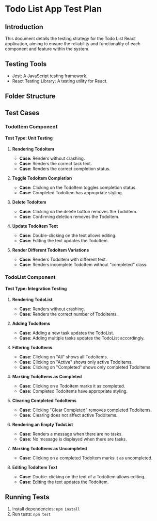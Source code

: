 
# Todo List App Test Plan

## Introduction
This document details the testing strategy for the Todo List React application, aiming to ensure the reliability and functionality of each component and feature within the system.

## Testing Tools
- Jest: A JavaScript testing framework.
- React Testing Library: A testing utility for React.

## Folder Structure



## Test Cases

### TodoItem Component
#### Test Type: Unit Testing

1. **Rendering TodoItem**
   - **Case:** Renders without crashing.
   - **Case:** Renders the correct task text.
   - **Case:** Renders the correct completion status.

2. **Toggle TodoItem Completion**
   - **Case:** Clicking on the TodoItem toggles completion status.
   - **Case:** Completed TodoItem has appropriate styling.

3. **Delete TodoItem**
   - **Case:** Clicking on the delete button removes the TodoItem.
   - **Case:** Confirming deletion removes the TodoItem.

4. **Update TodoItem Text**
   - **Case:** Double-clicking on the text allows editing.
   - **Case:** Editing the text updates the TodoItem.

5. **Render Different TodoItem Variations**
   - **Case:** Renders TodoItem with different text.
   - **Case:** Renders incomplete TodoItem without "completed" class.

### TodoList Component
#### Test Type: Integration Testing

1. **Rendering TodoList**
   - **Case:** Renders without crashing.
   - **Case:** Renders the correct number of TodoItems.

2. **Adding TodoItems**
   - **Case:** Adding a new task updates the TodoList.
   - **Case:** Adding multiple tasks updates the TodoList accordingly.

3. **Filtering TodoItems**
   - **Case:** Clicking on "All" shows all TodoItems.
   - **Case:** Clicking on "Active" shows only active TodoItems.
   - **Case:** Clicking on "Completed" shows only completed TodoItems.

4. **Marking TodoItems as Completed**
   - **Case:** Clicking on a TodoItem marks it as completed.
   - **Case:** Completed TodoItems have appropriate styling.

5. **Clearing Completed TodoItems**
   - **Case:** Clicking "Clear Completed" removes completed TodoItems.
   - **Case:** Clearing does not affect active TodoItems.

6. **Rendering an Empty TodoList**
   - **Case:** Renders a message when there are no tasks.
   - **Case:** No message is displayed when there are tasks.

7. **Marking TodoItems as Uncompleted**
   - **Case:** Clicking on a completed TodoItem marks it as uncompleted.

8. **Editing TodoItem Text**
   - **Case:** Double-clicking on the text of a TodoItem allows editing.
   - **Case:** Editing the text updates the TodoItem.

## Running Tests
1. Install dependencies: `npm install`
2. Run tests: `npm test`

